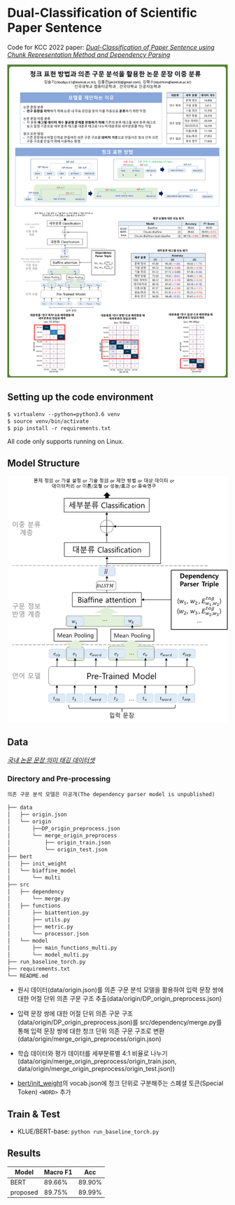 # Dual-Classification of Scientific Paper Sentence
Code for KCC 2022 paper: *[Dual-Classification of Paper Sentence using Chunk Representation Method and Dependency Parsing](https://www.dbpia.co.kr/journal/articleDetail?nodeId=NODE11113336)*



<img src='kcc2022 poster.png' width='1000'>


## Setting up the code environment

```
$ virtualenv --python=python3.6 venv
$ source venv/bin/activate
$ pip install -r requirements.txt
```

All code only supports running on Linux.

## Model Structure

<img src='model.png' width='600'>



## Data

*[국내 논문 문장 의미 태깅 데이터셋](https://aida.kisti.re.kr/data/8d0fd6f4-4bf9-47ae-bd71-7d41f01ad9a6)*

### Directory and Pre-processing
`의존 구문 분석 모델은 미공개(The dependency parser model is unpublished)`
```
├── data
│   ├── origin.json
│   └── origin
│       ├──DP_origin_preprocess.json
│       └── merge_origin_preprocess
│           ├── origin_train.json
│           └── origin_test.json
├── bert
│   ├── init_weight
│   └── biaffine_model
│       └── multi
├── src
│   ├── dependency
│       └── merge.py
│   ├── functions
│       ├── biattention.py
│       ├── utils.py
│       ├── metric.py
│       └── processor.json
│   └── model
│       ├── main_functions_multi.py
│       └── model_multi.py
├── run_baseline_torch.py
├── requirements.txt
└── README.md
```

* 원시 데이터(data/origin.json)를 의존 구문 분석 모델을 활용하여 입력 문장 쌍에 대한 어절 단위 의존 구문 구조 추출(data/origin/DP_origin_preprocess.json)

* 입력 문장 쌍에 대한 어절 단위 의존 구문 구조(data/origin/DP_origin_preprocess.json)를 src/dependency/merge.py를 통해 입력 문장 쌍에 대한 청크 단위 의존 구문 구조로 변환(data/origin/merge_origin_preprocess/origin.json)

* 학습 데이터와 평가 데이터를 세부분류별 4:1 비율로 나누기(data/origin/merge_origin_preprocess/origin_train.json, data/origin/merge_origin_preprocess/origin_test.json))

* [bert/init_weight](https://huggingface.co/klue/bert-base)의 vocab.json에 청크 단위로 구분해주는 스폐셜 토큰(Special Token) `<WORD>` 추가

## Train & Test

* KLUE/BERT-base: `python run_baseline_torch.py`

## Results 

| Model | Macro F1 | Acc |
|---|--------- |--------- |
| BERT | 89.66% | 89.90% |
| proposed | 89.75% | 89.99% |
